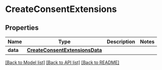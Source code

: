 # CreateConsentExtensions

## Properties
Name | Type | Description | Notes
------------ | ------------- | ------------- | -------------
**data** | [**CreateConsentExtensionsData**](CreateConsentExtensionsData.md) |  | 

[[Back to Model list]](../README.md#documentation-for-models) [[Back to API list]](../README.md#documentation-for-api-endpoints) [[Back to README]](../README.md)

